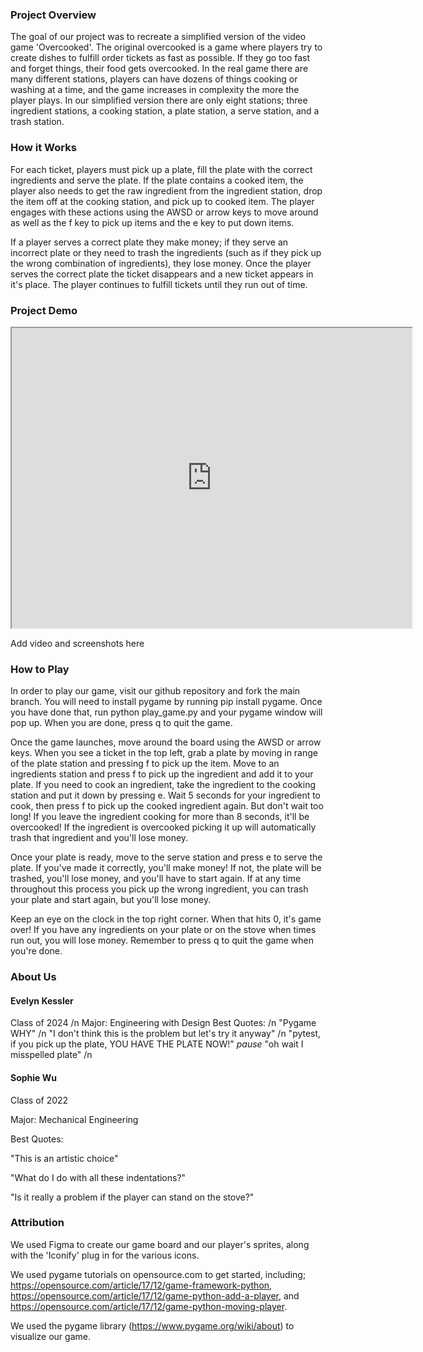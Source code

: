 ### Project Overview
The goal of our project was to recreate a simplified version of the video game 'Overcooked'. The original overcooked is a game where players try to create dishes to fulfill order tickets as fast as possible. If they go too fast and forget things, their food gets overcooked. In the real game there are many different stations, players can have dozens of things cooking or washing at a time, and the game increases in complexity the more the player plays. In our simplified version there are only eight stations; three ingredient stations, a cooking station, a plate station, a serve station, and a trash station. 

### How it Works

For each ticket, players must pick up a plate, fill the plate with the correct ingredients and serve the plate. If the plate contains a cooked item, the player also needs to get the raw ingredient from the ingredient station, drop the item off at the cooking station, and pick up to cooked item. The player engages with these actions using the AWSD or arrow keys to move around as well as the f key to pick up items and the e key to put down items. 

If a player serves a correct plate they make money; if they serve an incorrect plate or they need to trash the ingredients (such as if they pick up the wrong combination of ingredients), they lose money. Once the player serves the correct plate the ticket disappears and a new ticket appears in it's place. The player continues to fulfill tickets until they run out of time. 

### Project Demo

<iframe src="https://drive.google.com/file/d/1kOMOgNr4N4KlqRJ3mAJIwVXK1TiSo0dp/preview" width="640" height="480" allow="autoplay"></iframe>

Add video and screenshots here

### How to Play

In order to play our game, visit our github repository and fork the main branch. You will need to install pygame by running pip install pygame. Once you have done that, run python play_game.py and your pygame window will pop up. When you are done, press q to quit the game.

Once the game launches, move around the board using the AWSD or arrow keys. When you see a ticket in the top left, grab a plate by moving in range of the plate station and pressing f to pick up the item. Move to an ingredients station and press f to pick up the ingredient and add it to your plate. If you need to cook an ingredient, take the ingredient to the cooking station and put it down by pressing e. Wait 5 seconds for your ingredient to cook, then press f to pick up the cooked ingredient again. But don't wait too long! If you leave the ingredient cooking for more than 8 seconds, it'll be overcooked! If the ingredient is overcooked picking it up will automatically trash that ingredient and you'll lose money. 

Once your plate is ready, move to the serve station and press e to serve the plate. If you've made it correctly, you'll make money! If not, the plate will be trashed, you'll lose money, and you'll have to start again. If at any time throughout this process you pick up the wrong ingredient, you can trash your plate and start again, but you'll lose money.

Keep an eye on the clock in the top right corner. When that hits 0, it's game over! If you have any ingredients on your plate or on the stove when times run out, you will lose money. Remember to press q to quit the game when you're done.

### About Us

#### Evelyn Kessler
Class of 2024 /n
Major: Engineering with Design
Best Quotes: /n
"Pygame WHY" /n 
"I don't think this is the problem but let's try it anyway" /n
"pytest, if you pick up the plate, YOU HAVE THE PLATE NOW!" *pause* "oh wait I misspelled plate" /n

#### Sophie Wu
Class of 2022

Major: Mechanical Engineering

Best Quotes:

"This is an artistic choice"

"What do I do with all these indentations?"

"Is it really a problem if the player can stand on the stove?"

### Attribution
We used Figma to create our game board and our player's sprites, along with the 'Iconify' plug in for the various icons. 

We used pygame tutorials on opensource.com to get started, including; https://opensource.com/article/17/12/game-framework-python, https://opensource.com/article/17/12/game-python-add-a-player, and https://opensource.com/article/17/12/game-python-moving-player.

We used the pygame library (https://www.pygame.org/wiki/about) to visualize our game.